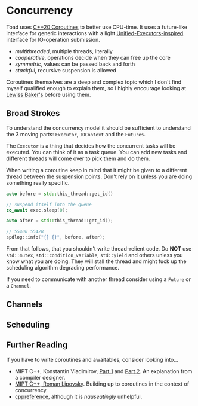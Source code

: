 # Concurrency

Toad uses [C++20 Coroutines](https://en.cppreference.com/w/cpp/language/coroutines.html) to better use CPU-time. It uses a future-like interface for generic interactions with a light [Unified-Executors-inspired](https://www.open-std.org/jtc1/sc22/wg21/docs/papers/2020/p0443r14.html) interface for IO-operation submission. 

- *multithreaded*, multiple threads, literally
- *cooperative*, operations decide when they can free up the core
- *symmetric*, values can be passed back and forth
- *stackful*, recursive suspension is allowed


Coroutines themselves are a deep and complex topic which I don't find myself qualified enough to explain them, so I highly encourage looking at [Lewiss Baker's](https://lewissbaker.github.io/2017/09/25/coroutine-theory) before using them.

## Broad Strokes

To understand the concurrency model it should be sufficient to understand the 3 moving parts: `Executor`, `IOContext` and the `Futures`.

The `Executor` is a thing that decides how the concurrent tasks will be executed. You can think of it as a task queue. You can add new tasks and different threads will come over to pick them and do them. 

When writing a coroutine keep in mind that it might be given to a different thread between the suspension points. Don't rely on it unless you are doing something really specific.

```cpp
auto before = std::this_thread::get_id()

// suspend itself into the queue
co_await exec.sleep(0);                             

auto after = std::this_thread::get_id();

// 55400 55428
spdlog::info("{} {}", before, after);
```

From that follows, that you shouldn't write thread-relient code. Do **NOT** use `std::mutex`, `std::condition_variable`, `std::yield` and others unless you know what you are doing. They will stall the thread and might fuck up the scheduling algorithm degrading performance.

If you need to communicate with another thread consider using a `Future` or a `Channel`.

## Channels

## Scheduling

## Further Reading

If you have to write coroutines and awaitables, consider looking into...

- MIPT C++, Konstantin Vladimirov, [Part 1](https://www.youtube.com/watch?v=mDajl0pIUjQ) and [Part 2](https://www.youtube.com/watch?v=WZhxMwKaXmw). An explanation from a compiler designer.
- [MIPT C++, Roman Lipovsky](https://www.youtube.com/watch?v=bRthJk8pKjw). Building up to coroutines in the context of concurrency.
- [cppreference](https://en.cppreference.com/w/cpp/language/coroutines.html), although it is *nauseatingly* unhelpful.

